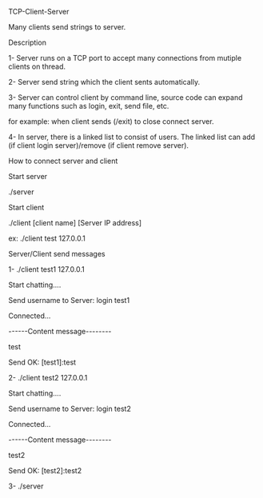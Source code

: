 TCP-Client-Server

Many clients send strings to server.

Description

1- Server runs on a TCP port to accept many connections from mutiple clients on thread. 

2- Server send string which the client sents automatically.

3- Server can control client by command line, source code can expand many functions such as login, exit, send file, etc.

for example: when client sends (/exit) to close connect server.

4- In server, there is a linked list to consist of users. The linked list can add (if client login server)/remove (if client remove server).


How to connect server and client

Start server

./server


Start client

./client [client name] [Server IP address]

ex: ./client test 127.0.0.1


Server/Client send messages

1- ./client test1 127.0.0.1

Start chatting....

Send username to Server: login test1

Connected...

------Content message--------

test

Send OK: [test1]:test


2- ./client test2 127.0.0.1

Start chatting....

Send username to Server: login test2

Connected...

------Content message--------

test2

Send OK: [test2]:test2


3- ./server
